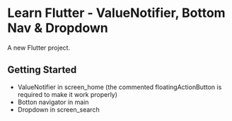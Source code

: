 # Learn Flutter - ValueNotifier, Bottom Nav & Dropdown
A new Flutter project.

## Getting Started

* ValueNotifier in screen_home (the commented floatingActionButton is required to make it work properly)
* Botton navigator in main
* Dropdown in screen_search

